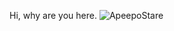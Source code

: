 Hi, why are you here.
![ApeepoStare](https://user-images.githubusercontent.com/77034355/151495024-d722fc9d-3809-445f-b71c-f89917448918.png)
